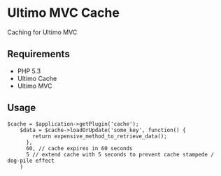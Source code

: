 # Ultimo MVC Cache
Caching for Ultimo MVC

## Requirements

* PHP 5.3
* Ultimo Cache
* Ultimo MVC

## Usage
	$cache = $application->getPlugin('cache');
        $data = $cache->loadOrUpdate('some_key', function() {
            return expensive_method_to_retrieve_data();
          },
          60, // cache expires in 60 seconds
          5 // extend cache with 5 seconds to prevent cache stampede / dog-pile effect
        )